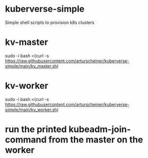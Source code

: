 # kuberverse-simple
Simple shell scripts to provision k8s clusters

# kv-master
sudo -i
bash <(curl -s https://raw.githubusercontent.com/arturscheiner/kuberverse-simple/main/kv_master.sh)


# kv-worker
sudo -i
bash <(curl -s https://raw.githubusercontent.com/arturscheiner/kuberverse-simple/main/kv_worker.sh)


# run the printed kubeadm-join-command from the master on the worker
